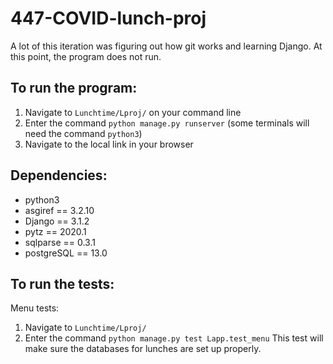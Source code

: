 # 447-COVID-lunch-proj

A lot of this iteration was figuring out how git works and learning Django. At this point, the program does not run. 

## To run the program:
1. Navigate to `Lunchtime/Lproj/` on your command line
2. Enter the command `python manage.py runserver` (some terminals will need the command `python3`)
3. Navigate to the local link in your browser

## Dependencies:
- python3
- asgiref == 3.2.10
- Django == 3.1.2
- pytz == 2020.1
- sqlparse == 0.3.1
- postgreSQL == 13.0

## To run the tests:
Menu tests:
1. Navigate to `Lunchtime/Lproj/`
2. Enter the command `python manage.py test Lapp.test_menu`
This test will make sure the databases for lunches are set up properly.
